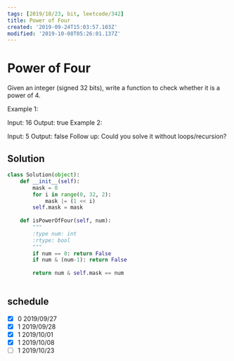 ```yaml
---
tags: [2019/10/23, bit, leetcode/342]
title: Power of Four
created: '2019-09-24T15:03:57.103Z'
modified: '2019-10-08T05:26:01.137Z'
---
```


# Power of Four

Given an integer (signed 32 bits), write a function to check whether it is a power of 4.

Example 1:

Input: 16
Output: true
Example 2:

Input: 5
Output: false
Follow up: Could you solve it without loops/recursion?

## Solution

```python
class Solution(object):
    def __init__(self):
        mask = 0
        for i in range(0, 32, 2):
            mask |= (1 << i)
        self.mask = mask
        
    def isPowerOfFour(self, num):
        """
        :type num: int
        :rtype: bool
        """
        if num == 0: return False
        if num & (num-1): return False
        
        return num & self.mask == num 
        
```


## schedule

* [x] 0 2019/09/27
* [x] 1 2019/09/28
* [x] 1 2019/10/01
* [x] 1 2019/10/08
* [ ] 1 2019/10/23
